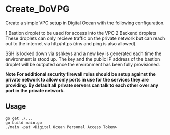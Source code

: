 # Create_DoVPG
Create a simple VPC setup in Digital Ocean with the following configuration.

1 Bastion droplet to be used for access into the VPC
2 Backend droplets
  These droplets can only recieve traffic on the private network but can reach out to the internet via http/https (dns and ping is also allowed).
 
SSH is locked down via sshkeys and a new key is generated each time the environment is stood up. The key and the public IP address of the bastion droplet will be outputed once the environment has been fully provisioned.

**Note For additional security firewall rules should be setup against the private network to allow only ports in use for the services they are providing. By default all private servers can talk to each other over any port in the private network.**

## Usage
```
go get ./...
go build main.go
./main -pat <Digital Ocean Personal Access Token>
```
